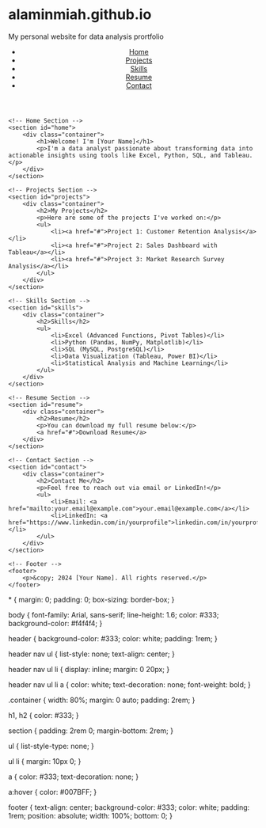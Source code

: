 # alaminmiah.github.io
My personal website for data analysis prortfolio
<!DOCTYPE html>
<html lang="en">
<head>
    <meta charset="UTF-8">
    <meta name="viewport" content="width=device-width, initial-scale=1.0">
    <title>Your Name - Data Analyst</title>
    <link rel="stylesheet" href="styles.css">
</head>
<body>
    <!-- Navigation -->
    <header>
        <nav>
            <ul>
                <li><a href="#home">Home</a></li>
                <li><a href="#projects">Projects</a></li>
                <li><a href="#skills">Skills</a></li>
                <li><a href="#resume">Resume</a></li>
                <li><a href="#contact">Contact</a></li>
            </ul>
        </nav>
    </header>

    <!-- Home Section -->
    <section id="home">
        <div class="container">
            <h1>Welcome! I'm [Your Name]</h1>
            <p>I'm a data analyst passionate about transforming data into actionable insights using tools like Excel, Python, SQL, and Tableau.</p>
        </div>
    </section>

    <!-- Projects Section -->
    <section id="projects">
        <div class="container">
            <h2>My Projects</h2>
            <p>Here are some of the projects I've worked on:</p>
            <ul>
                <li><a href="#">Project 1: Customer Retention Analysis</a></li>
                <li><a href="#">Project 2: Sales Dashboard with Tableau</a></li>
                <li><a href="#">Project 3: Market Research Survey Analysis</a></li>
            </ul>
        </div>
    </section>

    <!-- Skills Section -->
    <section id="skills">
        <div class="container">
            <h2>Skills</h2>
            <ul>
                <li>Excel (Advanced Functions, Pivot Tables)</li>
                <li>Python (Pandas, NumPy, Matplotlib)</li>
                <li>SQL (MySQL, PostgreSQL)</li>
                <li>Data Visualization (Tableau, Power BI)</li>
                <li>Statistical Analysis and Machine Learning</li>
            </ul>
        </div>
    </section>

    <!-- Resume Section -->
    <section id="resume">
        <div class="container">
            <h2>Resume</h2>
            <p>You can download my full resume below:</p>
            <a href="#">Download Resume</a>
        </div>
    </section>

    <!-- Contact Section -->
    <section id="contact">
        <div class="container">
            <h2>Contact Me</h2>
            <p>Feel free to reach out via email or LinkedIn!</p>
            <ul>
                <li>Email: <a href="mailto:your.email@example.com">your.email@example.com</a></li>
                <li>LinkedIn: <a href="https://www.linkedin.com/in/yourprofile">linkedin.com/in/yourprofile</a></li>
            </ul>
        </div>
    </section>

    <!-- Footer -->
    <footer>
        <p>&copy; 2024 [Your Name]. All rights reserved.</p>
    </footer>
</body>
</html>
* {
    margin: 0;
    padding: 0;
    box-sizing: border-box;
}

body {
    font-family: Arial, sans-serif;
    line-height: 1.6;
    color: #333;
    background-color: #f4f4f4;
}

header {
    background-color: #333;
    color: white;
    padding: 1rem;
}

header nav ul {
    list-style: none;
    text-align: center;
}

header nav ul li {
    display: inline;
    margin: 0 20px;
}

header nav ul li a {
    color: white;
    text-decoration: none;
    font-weight: bold;
}

.container {
    width: 80%;
    margin: 0 auto;
    padding: 2rem;
}

h1, h2 {
    color: #333;
}

section {
    padding: 2rem 0;
    margin-bottom: 2rem;
}

ul {
    list-style-type: none;
}

ul li {
    margin: 10px 0;
}

a {
    color: #333;
    text-decoration: none;
}

a:hover {
    color: #007BFF;
}

footer {
    text-align: center;
    background-color: #333;
    color: white;
    padding: 1rem;
    position: absolute;
    width: 100%;
    bottom: 0;
}